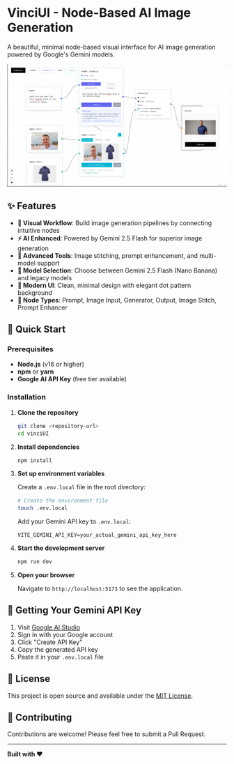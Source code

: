 # VinciUI - Node-Based AI Image Generation

A beautiful, minimal node-based visual interface for AI image generation powered by Google's Gemini models.

![VinciUI Interface](image.png)

## ✨ Features

- **🎨 Visual Workflow**: Build image generation pipelines by connecting intuitive nodes
- **⚡ AI Enhanced**: Powered by Gemini 2.5 Flash for superior image generation
- **🔧 Advanced Tools**: Image stitching, prompt enhancement, and multi-model support
- **🎯 Model Selection**: Choose between Gemini 2.5 Flash (Nano Banana) and legacy models
- **📱 Modern UI**: Clean, minimal design with elegant dot pattern background
- **🔗 Node Types**: Prompt, Image Input, Generator, Output, Image Stitch, Prompt Enhancer

## 🚀 Quick Start

### Prerequisites

- **Node.js** (v16 or higher)
- **npm** or **yarn**
- **Google AI API Key** (free tier available)

### Installation

1. **Clone the repository**
   ```bash
   git clone <repository-url>
   cd vinciUI
   ```

2. **Install dependencies**
   ```bash
   npm install
   ```

3. **Set up environment variables**
   
   Create a `.env.local` file in the root directory:
   ```bash
   # Create the environment file
   touch .env.local
   ```
   
   Add your Gemini API key to `.env.local`:
   ```env
   VITE_GEMINI_API_KEY=your_actual_gemini_api_key_here
   ```

4. **Start the development server**
   ```bash
   npm run dev
   ```

5. **Open your browser**
   
   Navigate to `http://localhost:5173` to see the application.

## 🔑 Getting Your Gemini API Key

1. Visit [Google AI Studio](https://aistudio.google.com/app/apikey)
2. Sign in with your Google account
3. Click "Create API Key"
4. Copy the generated API key
5. Paste it in your `.env.local` file

## 📝 License

This project is open source and available under the [MIT License](LICENSE).

## 🤝 Contributing

Contributions are welcome! Please feel free to submit a Pull Request.

---

**Built with ❤️**